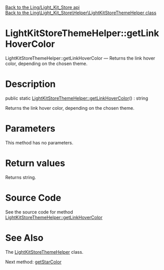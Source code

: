 [Back to the Ling/Light_Kit_Store api](https://github.com/lingtalfi/Light_Kit_Store/blob/master/doc/api/Ling/Light_Kit_Store.md)<br>
[Back to the Ling\Light_Kit_Store\Helper\LightKitStoreThemeHelper class](https://github.com/lingtalfi/Light_Kit_Store/blob/master/doc/api/Ling/Light_Kit_Store/Helper/LightKitStoreThemeHelper.md)


LightKitStoreThemeHelper::getLinkHoverColor
================



LightKitStoreThemeHelper::getLinkHoverColor — Returns the link hover color, depending on the chosen theme.




Description
================


public static [LightKitStoreThemeHelper::getLinkHoverColor](https://github.com/lingtalfi/Light_Kit_Store/blob/master/doc/api/Ling/Light_Kit_Store/Helper/LightKitStoreThemeHelper/getLinkHoverColor.md)() : string




Returns the link hover color, depending on the chosen theme.




Parameters
================

This method has no parameters.


Return values
================

Returns string.








Source Code
===========
See the source code for method [LightKitStoreThemeHelper::getLinkHoverColor](https://github.com/lingtalfi/Light_Kit_Store/blob/master/Helper/LightKitStoreThemeHelper.php#L33-L36)


See Also
================

The [LightKitStoreThemeHelper](https://github.com/lingtalfi/Light_Kit_Store/blob/master/doc/api/Ling/Light_Kit_Store/Helper/LightKitStoreThemeHelper.md) class.

Next method: [getStarColor](https://github.com/lingtalfi/Light_Kit_Store/blob/master/doc/api/Ling/Light_Kit_Store/Helper/LightKitStoreThemeHelper/getStarColor.md)<br>

